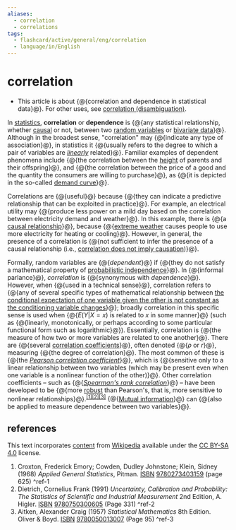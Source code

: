 ```yaml
---
aliases:
  - correlation
  - correlations
tags:
  - flashcard/active/general/eng/correlation
  - language/in/English
---
```


# correlation

- This article is about {@{correlation and dependence in statistical data}@}. For other uses, see [correlation (disambiguation)](correlation%20(disambiguation).md). <!--SR:!2025-07-21,226,330-->

In [statistics](statistics.md), __correlation__ or __dependence__ is {@{any statistical relationship, whether [causal](causality.md) or not, between two [random variables](random%20variable.md) or [bivariate data](bivariate%20data.md)}@}. Although in the broadest sense, "correlation" may {@{indicate any type of association}@}, in statistics it {@{usually refers to the degree to which a pair of variables are _[linearly](line%20(geometry).md)_ related}@}. Familiar examples of dependent phenomena include {@{the correlation between the [height](human%20height.md) of parents and their offspring}@}, and {@{the correlation between the price of a good and the quantity the consumers are willing to purchase}@}, as {@{it is depicted in the so-called [demand curve](demand%20curve.md)}@}. <!--SR:!2026-04-18,425,310!2025-09-07,264,330!2025-07-20,225,330!2027-08-27,814,330!2027-05-18,734,330!2025-07-27,232,330-->

Correlations are {@{useful}@} because {@{they can indicate a predictive relationship that can be exploited in practice}@}. For example, an electrical utility may {@{produce less power on a mild day based on the correlation between electricity demand and weather}@}. In this example, there is {@{a [causal relationship](causality.md)}@}, because {@{[extreme weather](extreme%20weather.md) causes people to use more electricity for heating or cooling}@}. However, in general, the presence of a correlation is {@{not sufficient to infer the presence of a causal relationship (i.e., [correlation does not imply causation](correlation%20does%20not%20imply%20causation.md))}@}. <!--SR:!2027-07-03,772,330!2025-07-26,231,330!2025-07-14,219,310!2027-03-26,695,330!2025-07-23,228,330!2026-06-11,438,310-->

Formally, random variables are {@{_dependent_}@} if {@{they do not satisfy a mathematical property of [probabilistic independence](independence%20(probability%20theory).md)}@}. In {@{informal parlance}@}, _correlation_ is {@{synonymous with _dependence_}@}. However, when {@{used in a technical sense}@}, correlation refers to {@{any of several specific types of mathematical relationship between [the conditional expectation of one variable given the other is not constant as the conditioning variable changes](conditional%20expectation.md)}@}; broadly correlation in this specific sense is used when {@{$E(Y|X=x)$ is related to $x$ in some manner}@} (such as {@{linearly, monotonically, or perhaps according to some particular functional form such as logarithmic}@}). Essentially, correlation is {@{the measure of how two or more variables are related to one another}@}. There are {@{several [correlation coefficients](correlation%20coefficient.md)}@}, often denoted {@{$\rho$ or $r$}@}, measuring {@{the degree of correlation}@}. The most common of these is {@{the _[Pearson correlation coefficient](Pearson%20correlation%20coefficient.md)_}@}, which is {@{sensitive only to a linear relationship between two variables (which may be present even when one variable is a nonlinear function of the other)}@}. Other correlation coefficients – such as {@{_[Spearman's rank correlation](Spearman's%20rank%20correlation%20coefficient.md)_}@} – have been developed to be {@{more [robust](robust%20statistics.md) than Pearson's, that is, more sensitive to nonlinear relationships}@}.<sup>[\[1\]](#^ref-1)</sup><sup>[\[2\]](#^ref-2)</sup><sup>[\[3\]](#^ref-3)</sup> {@{[Mutual information](mutual%20information.md)}@} can {@{also be applied to measure dependence between two variables}@}. <!--SR:!2025-10-11,291,330!2026-07-03,483,310!2027-05-09,716,330!2025-07-24,229,330!2025-07-22,227,330!2025-08-15,247,330!2026-12-14,550,270!2025-11-17,284,290!2026-12-20,622,330!2027-04-26,704,330!2027-10-07,846,330!2027-01-25,621,310!2027-04-17,698,330!2025-12-01,294,290!2026-11-30,605,330!2025-08-16,248,330!2025-07-09,213,310!2025-10-27,270,290-->

## references

This text incorporates [content](https://en.wikipedia.org/wiki/correlation) from [Wikipedia](Wikipedia.md) available under the [CC BY-SA 4.0](https://creativecommons.org/licenses/by-sa/4.0/) license.

1. Croxton, Frederick Emory; Cowden, Dudley Johnstone; Klein, Sidney (1968) _Applied General Statistics_, Pitman. [ISBN](ISBN.md) [9780273403159](https://en.wikipedia.org/wiki/Special:BookSources/9780273403159) (page 625) <a id="^ref-1"></a>^ref-1
2. Dietrich, Cornelius Frank (1991) _Uncertainty, Calibration and Probability: The Statistics of Scientific and Industrial Measurement_ 2nd Edition, A. Higler. [ISBN](ISBN.md) [9780750300605](https://en.wikipedia.org/wiki/Special:BookSources/9780750300605) (Page 331) <a id="^ref-2"></a>^ref-2
3. Aitken, Alexander Craig (1957) _Statistical Mathematics_ 8th Edition. Oliver & Boyd. [ISBN](ISBN.md) [9780050013007](https://en.wikipedia.org/wiki/Special:BookSources/9780050013007) (Page 95) <a id="^ref-3"></a>^ref-3
